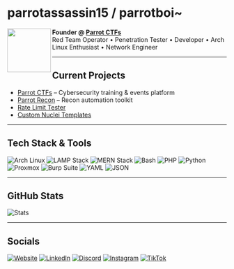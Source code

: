 # parrotassassin15 / parrotboi~

<img align="left" src="https://s3.parrot-ctfs.com/65b0849184d398.95134929.png" width="100px" />

**Founder @ [Parrot CTFs](https://parrot-ctfs.com)**  
Red Team Operator • Penetration Tester • Developer • Arch Linux Enthusiast • Network Engineer  

---

## Current Projects
-  [Parrot CTFs](https://github.com/Parrot-CTFs) – Cybersecurity training & events platform
- [Parrot Recon](https://github.com/parrotassassin15/parrot-recon) – Recon automation toolkit
- [Rate Limit Tester](https://github.com/parrotassassin15/rate-limit-tester-script)
- [Custom Nuclei Templates](https://github.com/parrotassassin15/red-teaming-custom-nuclei-templates)

---

## Tech Stack & Tools
![Arch Linux](https://img.shields.io/badge/Arch_Linux-1793D1?logo=arch-linux&logoColor=white)
![LAMP Stack](https://img.shields.io/badge/LAMP-FF9900?logo=apache&logoColor=white)
![MERN Stack](https://img.shields.io/badge/MERN-3C873A?logo=mongodb&logoColor=white)
![Bash](https://img.shields.io/badge/Bash-121011?logo=gnu-bash&logoColor=white)
![PHP](https://img.shields.io/badge/PHP-777BB4?logo=php&logoColor=white)
![Python](https://img.shields.io/badge/Python-FFD43B?logo=python&logoColor=blue)
![Proxmox](https://img.shields.io/badge/Proxmox-E57000?logo=proxmox&logoColor=white)
![Burp Suite](https://img.shields.io/badge/Burp_Suite-F37F21?logo=burp-suite&logoColor=white)
![YAML](https://img.shields.io/badge/YAML-000000?logo=yaml&logoColor=white)
![JSON](https://img.shields.io/badge/JSON-000000?logo=json&logoColor=white)


---

## GitHub Stats
![Stats](https://github-readme-stats.vercel.app/api?username=parrotassassin15&show_icons=true&theme=radical)

---

## Socials
[![Website](https://img.shields.io/badge/Website-parrot--ctfs.com-blue?logo=google-chrome)](https://parrot-ctfs.com)
[![LinkedIn](https://img.shields.io/badge/LinkedIn-0077B5?logo=linkedin&logoColor=white)](https://www.linkedin.com/in/ryan-wilke-8299b71b2)
[![Discord](https://img.shields.io/badge/Discord-5865F2?logo=discord&logoColor=white)](https://discord.parrot-ctfs.com)
[![Instagram](https://img.shields.io/badge/Instagram-E4405F?logo=instagram&logoColor=white)](https://instagram.com/parrotassassin15)
[![TikTok](https://img.shields.io/badge/TikTok-000000?logo=tiktok&logoColor=white)](https://tiktok.com/@parrotassassin15)


